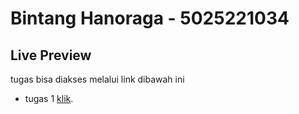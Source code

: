 # Bintang Hanoraga - 5025221034
## Live Preview
tugas bisa diakses melalui link dibawah ini 
- tugas 1 [klik](https://its.id/m/grakomA_tugas1_5025221034).
